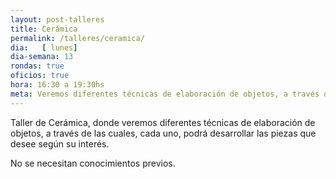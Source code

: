 ```yaml
---
layout: post-talleres
title: Cerámica
permalink: /talleres/ceramica/
dia:   [ lunes]
dia-semana: 13
rondas: true
oficios: true
hora: 16:30 a 19:30hs
meta: Veremos diferentes técnicas de elaboración de objetos, a través de las cuales, cada uno, podrá desarrollar las piezas que desee según su interés.
---
```


Taller de Cerámica, donde veremos diferentes técnicas de elaboración de objetos, a través de las cuales, cada uno,  podrá desarrollar las piezas que desee según su interés.

No se necesitan conocimientos previos.
